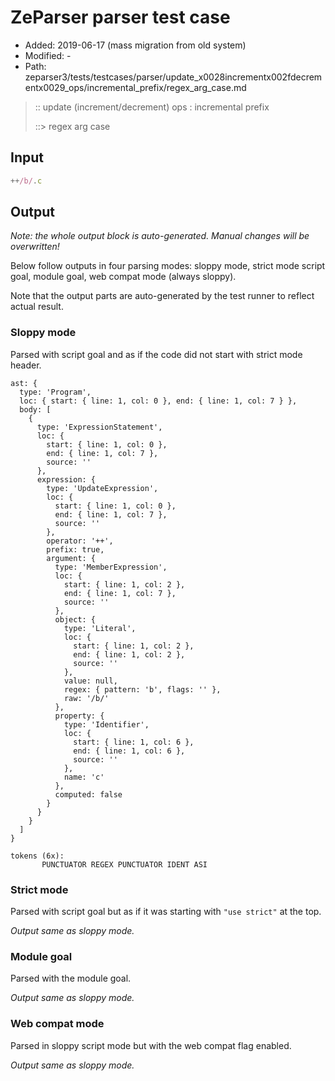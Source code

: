 # ZeParser parser test case

- Added: 2019-06-17 (mass migration from old system)
- Modified: -
- Path: zeparser3/tests/testcases/parser/update_x0028incrementx002fdecrementx0029_ops/incremental_prefix/regex_arg_case.md

> :: update (increment/decrement) ops : incremental prefix
>
> ::> regex arg case

## Input

`````js
++/b/.c
`````

## Output

_Note: the whole output block is auto-generated. Manual changes will be overwritten!_

Below follow outputs in four parsing modes: sloppy mode, strict mode script goal, module goal, web compat mode (always sloppy).

Note that the output parts are auto-generated by the test runner to reflect actual result.

### Sloppy mode

Parsed with script goal and as if the code did not start with strict mode header.

`````
ast: {
  type: 'Program',
  loc: { start: { line: 1, col: 0 }, end: { line: 1, col: 7 } },
  body: [
    {
      type: 'ExpressionStatement',
      loc: {
        start: { line: 1, col: 0 },
        end: { line: 1, col: 7 },
        source: ''
      },
      expression: {
        type: 'UpdateExpression',
        loc: {
          start: { line: 1, col: 0 },
          end: { line: 1, col: 7 },
          source: ''
        },
        operator: '++',
        prefix: true,
        argument: {
          type: 'MemberExpression',
          loc: {
            start: { line: 1, col: 2 },
            end: { line: 1, col: 7 },
            source: ''
          },
          object: {
            type: 'Literal',
            loc: {
              start: { line: 1, col: 2 },
              end: { line: 1, col: 2 },
              source: ''
            },
            value: null,
            regex: { pattern: 'b', flags: '' },
            raw: '/b/'
          },
          property: {
            type: 'Identifier',
            loc: {
              start: { line: 1, col: 6 },
              end: { line: 1, col: 6 },
              source: ''
            },
            name: 'c'
          },
          computed: false
        }
      }
    }
  ]
}

tokens (6x):
       PUNCTUATOR REGEX PUNCTUATOR IDENT ASI
`````

### Strict mode

Parsed with script goal but as if it was starting with `"use strict"` at the top.

_Output same as sloppy mode._

### Module goal

Parsed with the module goal.

_Output same as sloppy mode._

### Web compat mode

Parsed in sloppy script mode but with the web compat flag enabled.

_Output same as sloppy mode._
